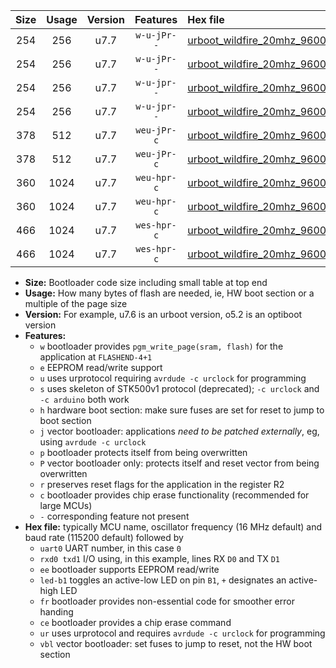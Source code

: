 |Size|Usage|Version|Features|Hex file|
|:-:|:-:|:-:|:-:|:--|
|254|256|u7.7|`w-u-jPr--`|[urboot_wildfire_20mhz_9600bps_uart0_rxd0_txd1_led+b5_ur_vbl.hex](https://raw.githubusercontent.com/stefanrueger/urboot.hex/main/boards/wildfire/fcpu_20mhz/9600_bps/urboot_wildfire_20mhz_9600bps_uart0_rxd0_txd1_led+b5_ur_vbl.hex)|
|254|256|u7.7|`w-u-jPr--`|[urboot_wildfire_20mhz_9600bps_uart1_rxd2_txd3_led+b5_ur_vbl.hex](https://raw.githubusercontent.com/stefanrueger/urboot.hex/main/boards/wildfire/fcpu_20mhz/9600_bps/urboot_wildfire_20mhz_9600bps_uart1_rxd2_txd3_led+b5_ur_vbl.hex)|
|254|256|u7.7|`w-u-jpr--`|[urboot_wildfire_20mhz_9600bps_uart0_rxd0_txd1_led+b5_fr_ur_vbl.hex](https://raw.githubusercontent.com/stefanrueger/urboot.hex/main/boards/wildfire/fcpu_20mhz/9600_bps/urboot_wildfire_20mhz_9600bps_uart0_rxd0_txd1_led+b5_fr_ur_vbl.hex)|
|254|256|u7.7|`w-u-jpr--`|[urboot_wildfire_20mhz_9600bps_uart1_rxd2_txd3_led+b5_fr_ur_vbl.hex](https://raw.githubusercontent.com/stefanrueger/urboot.hex/main/boards/wildfire/fcpu_20mhz/9600_bps/urboot_wildfire_20mhz_9600bps_uart1_rxd2_txd3_led+b5_fr_ur_vbl.hex)|
|378|512|u7.7|`weu-jPr-c`|[urboot_wildfire_20mhz_9600bps_uart0_rxd0_txd1_ee_led+b5_fr_ce_ur_vbl.hex](https://raw.githubusercontent.com/stefanrueger/urboot.hex/main/boards/wildfire/fcpu_20mhz/9600_bps/urboot_wildfire_20mhz_9600bps_uart0_rxd0_txd1_ee_led+b5_fr_ce_ur_vbl.hex)|
|378|512|u7.7|`weu-jPr-c`|[urboot_wildfire_20mhz_9600bps_uart1_rxd2_txd3_ee_led+b5_fr_ce_ur_vbl.hex](https://raw.githubusercontent.com/stefanrueger/urboot.hex/main/boards/wildfire/fcpu_20mhz/9600_bps/urboot_wildfire_20mhz_9600bps_uart1_rxd2_txd3_ee_led+b5_fr_ce_ur_vbl.hex)|
|360|1024|u7.7|`weu-hpr-c`|[urboot_wildfire_20mhz_9600bps_uart0_rxd0_txd1_ee_led+b5_fr_ce_ur.hex](https://raw.githubusercontent.com/stefanrueger/urboot.hex/main/boards/wildfire/fcpu_20mhz/9600_bps/urboot_wildfire_20mhz_9600bps_uart0_rxd0_txd1_ee_led+b5_fr_ce_ur.hex)|
|360|1024|u7.7|`weu-hpr-c`|[urboot_wildfire_20mhz_9600bps_uart1_rxd2_txd3_ee_led+b5_fr_ce_ur.hex](https://raw.githubusercontent.com/stefanrueger/urboot.hex/main/boards/wildfire/fcpu_20mhz/9600_bps/urboot_wildfire_20mhz_9600bps_uart1_rxd2_txd3_ee_led+b5_fr_ce_ur.hex)|
|466|1024|u7.7|`wes-hpr-c`|[urboot_wildfire_20mhz_9600bps_uart0_rxd0_txd1_ee_led+b5_fr_ce.hex](https://raw.githubusercontent.com/stefanrueger/urboot.hex/main/boards/wildfire/fcpu_20mhz/9600_bps/urboot_wildfire_20mhz_9600bps_uart0_rxd0_txd1_ee_led+b5_fr_ce.hex)|
|466|1024|u7.7|`wes-hpr-c`|[urboot_wildfire_20mhz_9600bps_uart1_rxd2_txd3_ee_led+b5_fr_ce.hex](https://raw.githubusercontent.com/stefanrueger/urboot.hex/main/boards/wildfire/fcpu_20mhz/9600_bps/urboot_wildfire_20mhz_9600bps_uart1_rxd2_txd3_ee_led+b5_fr_ce.hex)|

- **Size:** Bootloader code size including small table at top end
- **Usage:** How many bytes of flash are needed, ie, HW boot section or a multiple of the page size
- **Version:** For example, u7.6 is an urboot version, o5.2 is an optiboot version
- **Features:**
  + `w` bootloader provides `pgm_write_page(sram, flash)` for the application at `FLASHEND-4+1`
  + `e` EEPROM read/write support
  + `u` uses urprotocol requiring `avrdude -c urclock` for programming
  + `s` uses skeleton of STK500v1 protocol (deprecated); `-c urclock` and `-c arduino` both work
  + `h` hardware boot section: make sure fuses are set for reset to jump to boot section
  + `j` vector bootloader: applications *need to be patched externally*, eg, using `avrdude -c urclock`
  + `p` bootloader protects itself from being overwritten
  + `P` vector bootloader only: protects itself and reset vector from being overwritten
  + `r` preserves reset flags for the application in the register R2
  + `c` bootloader provides chip erase functionality (recommended for large MCUs)
  + `-` corresponding feature not present
- **Hex file:** typically MCU name, oscillator frequency (16 MHz default) and baud rate (115200 default) followed by
  + `uart0` UART number, in this case `0`
  + `rxd0 txd1` I/O using, in this example, lines RX `D0` and TX `D1`
  + `ee` bootloader supports EEPROM read/write
  + `led-b1` toggles an active-low LED on pin `B1`, `+` designates an active-high LED
  + `fr` bootloader provides non-essential code for smoother error handing
  + `ce` bootloader provides a chip erase command
  + `ur` uses urprotocol and requires `avrdude -c urclock` for programming
  + `vbl` vector bootloader: set fuses to jump to reset, not the HW boot section
